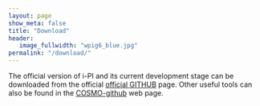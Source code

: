 ```yaml
---
layout: page
show_meta: false
title: "Download"
header:
   image_fullwidth: "wpig6_blue.jpg"
permalink: "/download/"
---
```


The official version of i-PI and its current development stage can be downloaded from the official
[official GITHUB](https://github.com/i-PI) page. 
Other useful tools can also be found in the  [COSMO-github](https://github.com/cosmo-epfl) web page.
